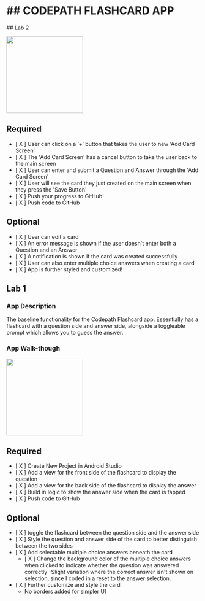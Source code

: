 <h1> ## CODEPATH FLASHCARD APP </h1>
## Lab 2

<img src="https://i.imgur.com/XIJWbRh.mp4" width=200><br>

## Required
- [ X ] User can click on a ‘+’ button that takes the user to new ‘Add Card Screen’
- [ X ] The 'Add Card Screen' has a cancel button to take the user back to the main screen
- [ X ] User can enter and submit a Question and Answer through the 'Add Card Screen'
- [ X ] User will see the card they just created on the main screen when they press the 'Save Button'
- [ X ] Push your progress to GitHub!
- [ X ] Push code to GitHub
## Optional
- [ X ] User can edit a card
- [ X ] An error message is shown if the user doesn't enter both a Question and an Answer
- [ X ] A notification is shown if the card was created successfully
- [ X ] User can also enter multiple choice answers when creating a card
- [ X ] App is further styled and customized!


## Lab 1

### App Description
The baseline functionality for the Codepath Flashcard app. Essentially has a flashcard with a question side and answer side, alongside a toggleable prompt which allows you to guess the answer.

### App Walk-though

<img src="https://i.imgur.com/YrDZpry.gif" width=200><br>

## Required
- [ X ] Create New Project in Android Studio
- [ X ] Add a view for the front side of the flashcard to display the question
- [ X ] Add a view for the back side of the flashcard to display the answer
- [ X ] Build in logic to show the answer side when the card is tapped
- [ X ] Push code to GitHub
## Optional
- [ X ] toggle the flashcard between the question side and the answer side
- [ X ] Style the question and answer side of the card to better distinguish between the two sides
- [ X ] Add selectable multiple choice answers beneath the card
   - [ X ] Change the background color of the multiple choice answers when clicked to indicate whether the question was answered correctly
      -Slight variation where the correct answer isn't shown on selection, since I coded in a reset to the answer selection.
- [ X ] Further customize and style the card
   - No borders added for simpler UI
